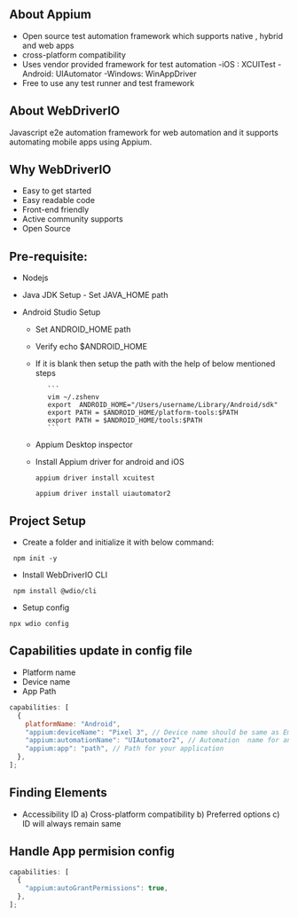 ## About Appium

- Open source test automation framework which supports native , hybrid and web apps
- cross-platform compatibility
- Uses vendor provided framework for test automation
  -iOS : XCUITest
  -Android: UIAutomator
  -Windows: WinAppDriver
- Free to use any test runner and test framework

## About WebDriverIO

Javascript e2e automation framework for web automation and it supports automating mobile apps using Appium.

## Why WebDriverIO

- Easy to get started
- Easy readable code
- Front-end friendly
- Active community supports
- Open Source

## Pre-requisite:

- Nodejs
- Java JDK Setup - Set JAVA_HOME path
- Android Studio Setup

  - Set ANDROID_HOME path
  - Verify echo $ANDROID_HOME
  - If it is blank then setup the path with the help of below mentioned steps

           ```
           vim ~/.zshenv
           export  ANDROID_HOME="/Users/username/Library/Android/sdk"
           export PATH = $ANDROID_HOME/platform-tools:$PATH
           export PATH = $ANDROID_HOME/tools:$PATH
           ```

  - Appium Desktop inspector
  - Install Appium driver for android and iOS

    `appium driver install xcuitest`

    `appium driver install uiautomator2`

## Project Setup

- Create a folder and initialize it with below command:

```
 npm init -y
```

- Install WebDriverIO CLI

```
 npm install @wdio/cli
```

- Setup config

```
npx wdio config
```

## Capabilities update in config file

- Platform name
- Device name
- App Path

```js
capabilities: [
  {
    platformName: "Android",
    "appium:deviceName": "Pixel 3", // Device name should be same as Emulator device name
    "appium:automationName": "UIAutomator2", // Automation  name for android
    "appium:app": "path", // Path for your application
  },
];
```

## Finding Elements

- Accessibility ID
  a) Cross-platform compatibility
  b) Preferred options
  c) ID will always remain same

## Handle App permision config

```js
capabilities: [
  {
    "appium:autoGrantPermissions": true,
  },
];
```
